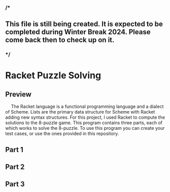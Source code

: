 ### /*

## This file is still being created. It is expected to be completed during Winter Break 2024. Please come back then to check up on it.

### */


# Racket Puzzle Solving

## Preview
&emsp; The Racket language is a functional programming language and a dialect of Scheme. Lists are the primary data structure for Scheme with Racket adding new syntax structures. For this project, I used Racket to compute the solutions to the 8-puzzle game. This program contains three parts, each of which works to solve the 8-puzzle. To use this program you can create your test cases, or use the ones provided in this repository.

## Part 1

## Part 2

## Part 3
